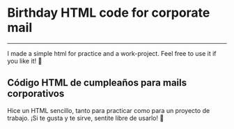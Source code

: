 # Birthday HTML code for corporate mail
---
I made a simple html for practice and a work-project. Feel free to use it if you like it! 🎉

Código HTML de cumpleaños para mails corporativos
---
Hice un HTML sencillo, tanto para practicar como para un proyecto de trabajo.
¡Si te gusta y te sirve, sentite libre de usarlo! 🎉

